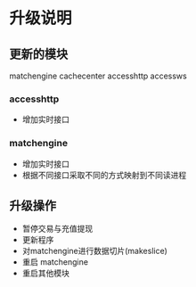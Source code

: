 # 升级说明

## 更新的模块

matchengine
cachecenter
accesshttp
accessws

### accesshttp

* 增加实时接口

### matchengine

* 增加实时接口
* 根据不同接口采取不同的方式映射到不同读进程

## 升级操作

* 暂停交易与充值提现
* 更新程序
* 对matchengine进行数据切片(makeslice)
* 重启 matchengine
* 重启其他模块
